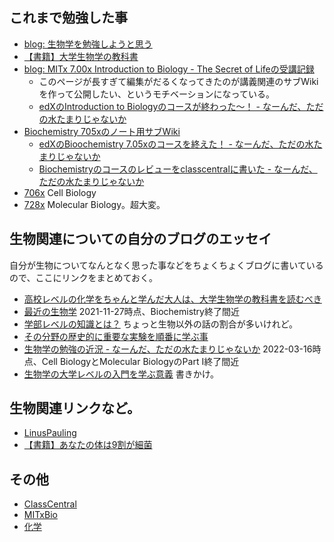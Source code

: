 ## これまで勉強した事

- [blog: 生物学を勉強しようと思う](https://karino2.github.io/2021/06/11/biology.html)
- [【書籍】大学生物学の教科書](%E3%80%90%E6%9B%B8%E7%B1%8D%E3%80%91%E5%A4%A7%E5%AD%A6%E7%94%9F%E7%89%A9%E5%AD%A6%E3%81%AE%E6%95%99%E7%A7%91%E6%9B%B8)
- [blog: MITx 7.00x Introduction to Biology - The Secret of Lifeの受講記録](https://karino2.github.io/2021/07/19/the_secret_of_life.html)
   - このページが長すぎて編集がだるくなってきたのが講義関連のサブWikiを作って公開したい、というモチベーションになっている。
  - [edXのIntroduction to Biologyのコースが終わった〜！ - なーんだ、ただの水たまりじゃないか](https://karino2.github.io/2021/10/06/finish_700x.html)
- [Biochemistry 705xのノート用サブWiki](https://karino2.github.io/Biochemistry705x/Home)
  - [edXのBioochemistry 7.05xのコースを終えた！ - なーんだ、ただの水たまりじゃないか](https://karino2.github.io/2021/12/06/finish_biochemistry_course.html)
  - [Biochemistryのコースのレビューをclasscentralに書いた - なーんだ、ただの水たまりじゃないか](https://karino2.github.io/2022/01/17/my_review_in_classcentral.html)
- [706x](706x) Cell Biology
- [728x](728x) Molecular Biology。超大変。

## 生物関連についての自分のブログのエッセイ

自分が生物についてなんとなく思った事などをちょくちょくブログに書いているので、ここにリンクをまとめておく。

- [高校レベルの化学をちゃんと学んだ大人は、大学生物学の教科書を読むべき](https://karino2.github.io/2022/02/21/lets_study_biology_intro.html)
- [最近の生物学](https://karino2.github.io/2021/11/27/biology_study_thesedays.html) 2021-11-27時点、Biochemistry終了間近
- [学部レベルの知識とは？](https://karino2.github.io/2021/09/10/undergrad_knowledge.html) ちょっと生物以外の話の割合が多いけれど。
- [その分野の歴史的に重要な実験を順番に学ぶ事](https://karino2.github.io/2021/06/28/study_historical_experiment.html)
- [生物学の勉強の近況 - なーんだ、ただの水たまりじゃないか](https://karino2.github.io/2022/03/14/biology_study_thesedays2.html) 2022-03-16時点、Cell BiologyとMolecular BiologyのPart I終了間近
- [生物学の大学レベルの入門を学ぶ意義](%E7%94%9F%E7%89%A9%E5%AD%A6%E3%81%AE%E5%A4%A7%E5%AD%A6%E3%83%AC%E3%83%99%E3%83%AB%E3%81%AE%E5%85%A5%E9%96%80%E3%82%92%E5%AD%A6%E3%81%B6%E6%84%8F%E7%BE%A9) 書きかけ。

## 生物関連リンクなど。

- [LinusPauling](LinusPauling)
- [【書籍】あなたの体は9割が細菌](%E3%80%90%E6%9B%B8%E7%B1%8D%E3%80%91%E3%81%82%E3%81%AA%E3%81%9F%E3%81%AE%E4%BD%93%E3%81%AF9%E5%89%B2%E3%81%8C%E7%B4%B0%E8%8F%8C)

## その他
- [ClassCentral](ClassCentral)
- [MITxBio](MITxBio)
- [化学](%E5%8C%96%E5%AD%A6)